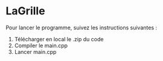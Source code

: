# LaGrille

Pour lancer le programme, suivez les instructions suivantes :
1. Télécharger en local le .zip du code
2. Compiler le main.cpp
3. Lancer main.cpp

